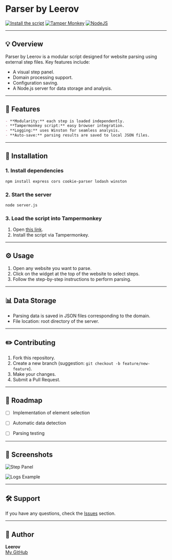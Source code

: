 # Parser by Leerov


[![Install the script](https://img.shields.io/badge/Setup%20script-%23008000?style=for-the-badge&link=https%3A%2F%2Fraw.githubusercontent.com%2Fleerov%2Fparser%2Frefs%2Fheads%2Fmain%2Fmain.user.js)](https://raw.githubusercontent.com/leerov/parser/refs/heads/main/main.user.js)
[![Tamper Monkey](https://img.shields.io/badge/tampermonkey-%2300485B.svg?style=for-the-badge&logo=tampermonkey&logoColor=white)](https://www.tampermonkey.net/)
[![NodeJS](https://img.shields.io/badge/node.js-6DA55F?style=for-the-badge&logo=node.js&logoColor=white)](https://nodejs.org/)


---


## 💡 Overview
Parser by Leerov is a modular script designed for website parsing using external step files. Key features include:


- A visual step panel.
- Domain processing support.
- Configuration saving.
- A Node.js server for data storage and analysis.


---


## 🔧 Features


```markdown
- **Modularity:** each step is loaded independently.
- **Tampermonkey script:** easy browser integration.
- **Logging:** uses Winston for seamless analysis.
- **Auto-save:** parsing results are saved to local JSON files.
```


---


## 🔄 Installation


### 1. Install dependencies
```bash
npm install express cors cookie-parser lodash winston
```


### 2. Start the server
```bash
node server.js
```


### 3. Load the script into Tampermonkey

1. Open [this link](https://raw.githubusercontent.com/leerov/parser/refs/heads/main/main.user.js).
2. Install the script via Tampermonkey.


---


## ⚙️ Usage


1. Open any website you want to parse.
2. Click on the widget at the top of the website to select steps.
3. Follow the step-by-step instructions to perform parsing.


---


## 📊 Data Storage


- Parsing data is saved in JSON files corresponding to the domain.
- File location: root directory of the server.


---


## ✏️ Contributing


1. Fork this repository.
2. Create a new branch (suggestion: `git checkout -b feature/new-feature`).
3. Make your changes.
4. Submit a Pull Request.



---


## 🚀 Roadmap


- [ ] Implementation of element selection
- [ ] Automatic data detection
- [ ] Parsing testing


---


## 🎨 Screenshots



![Step Panel]()


![Logs Example]()


---


## 🛠️ Support


If you have any questions, check the [Issues](https://github.com/leerov/parser/issues) section.


---


## 🚀 Author


**Leerov**  
[My GitHub](https://github.com/leerov)  
